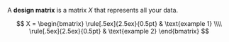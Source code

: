A **design matrix** is a matrix $X$ that represents all your data.

$$
X = \begin{bmatrix} \rule[.5ex]{2.5ex}{0.5pt} & \text{example 1} \\\\ \rule[.5ex]{2.5ex}{0.5pt} & \text{example 2} \end{bmatrix}
$$